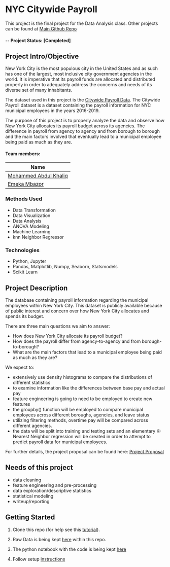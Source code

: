 # NYC Citywide Payroll
This project is the final project for the Data Analysis class. Other projects can be found at [Main Github Repo](https://github.com/amkhaliq)

#### -- Project Status: [Completed]

## Project Intro/Objective
New York City is the most populous city in the United States and as such has one of the largest, most inclusive city government agencies in the world. It is imperative that its payroll funds are allocated and distributed properly in order to adequately address the concerns and needs of its diverse set of many inhabitants.

The dataset used in this project is the [Citywide Payroll Data](https://data.cityofnewyork.us/City-Government/Citywide-Payroll-Data-Fiscal-Year-/k397-673e). The Citywide Payroll dataset is a dataset containing the payroll information for NYC municipal employees in the years 2016-2019.

The purpose of this project is to properly analyze the data and observe how New York City allocates its payroll budget across its agencies. The difference in payroll from agency to agency and from borough to borough and the main factors involved that eventually lead to a municipal employee being paid as much as they are.

#### Team members:

|Name     |
|---------|
|[Mohammed Abdul Khaliq](https://github.com/amkhaliq)
|[Emeka Mbazor](https://github.com/esm2000)

### Methods Used
* Data Transformation
* Data Visualization
* Data Analysis
* ANOVA Modeling
* Machine Learning
* knn Neighbor Regressor

### Technologies
* Python, Jupyter
* Pandas, Matplotlib, Numpy, Seaborn, Statsmodels
* Scikit Learn

## Project Description
The database containing payroll information regarding the municipal employees within New York City. This dataset is publicly available because of public interest and concern over how New York City allocates and spends its budget. 

There are three main questions we aim to answer: 

* How does New York City allocate its payroll budget? 
* How does the payroll differ from agency-to-agency and from borough-to-borough?
* What are the main factors that lead to a municipal employee being paid as much as they are?

We expect to:
* extensively use density histograms to compare the distributions of different statistics
* to examine information like the differences between base pay and actual pay
* feature engineering is going to need to be employed to create new features
* the groupby() function will be employed to compare municipal employees across different boroughs, agencies, and leave status
* utilizing filtering methods, overtime pay will be compared across different agencies.
* the data will be split into training and testing sets and an elementary K-Nearest Neighbor regression will be created in order to attempt to predict payroll data for municipal employees.

For further details, the project proposal can be found here: [Project Proposal](https://github.com/amkhaliq/nyc_payroll/blob/master/project_proposal.pdf)

## Needs of this project

- data cleaning
- feature engineering and pre-processing
- data exploration/descriptive statistics
- statistical modeling
- writeup/reporting

## Getting Started

1. Clone this repo (for help see this [tutorial](https://help.github.com/articles/cloning-a-repository/)).

2. Raw Data is being kept [here](https://github.com/amkhaliq/nyc_payroll/tree/master/Input) within this repo.
    
3. The python notebook with the code is being kept [here](https://github.com/amkhaliq/nyc_payroll/blob/master/citywide_payroll.ipynb)

4. Follow setup [instructions](https://github.com/amkhaliq/nyc_payroll/blob/master/setup.md)
